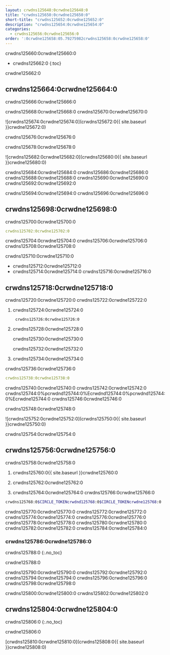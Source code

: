 ```yaml
---
layout: crwdns125648:0crwdne125648:0
title: "crwdns125650:0crwdne125650:0"
short-title: "crwdns125652:0crwdne125652:0"
description: "crwdns125654:0crwdne125654:0"
categories:
  - crwdns125656:0crwdne125656:0
order: ':0crwdne125658:05.79275982crwdns125658:0crwdne125658:0'
---
```

crwdns125660:0crwdne125660:0

* crwdns125662:0
{:toc}

crwdne125662:0

## crwdns125664:0crwdne125664:0

crwdns125666:0crwdne125666:0

crwdns125668:0crwdne125668:0 crwdns125670:0crwdne125670:0

![crwdns125674:0crwdne125674:0](crwdns125672:0{{ site.baseurl }}crwdne125672:0)

crwdns125676:0crwdne125676:0

crwdns125678:0crwdne125678:0

![crwdns125682:0crwdne125682:0](crwdns125680:0{{ site.baseurl }}crwdne125680:0)

crwdns125684:0crwdne125684:0 crwdns125686:0crwdne125686:0 crwdns125688:0crwdne125688:0 crwdns125690:0crwdne125690:0 crwdns125692:0crwdne125692:0

crwdns125694:0crwdne125694:0 crwdns125696:0crwdne125696:0

## crwdns125698:0crwdne125698:0

crwdns125700:0crwdne125700:0

```yaml
crwdns125702:0crwdne125702:0
```

crwdns125704:0crwdne125704:0 crwdns125706:0crwdne125706:0 crwdns125708:0crwdne125708:0

crwdns125710:0crwdne125710:0

* crwdns125712:0crwdne125712:0
* crwdns125714:0crwdne125714:0 crwdns125716:0crwdne125716:0

## crwdns125718:0crwdne125718:0

crwdns125720:0crwdne125720:0 crwdns125722:0crwdne125722:0

1. crwdns125724:0crwdne125724:0
    
        crwdns125726:0crwdne125726:0

2. crwdns125728:0crwdne125728:0
    
    crwdns125730:0crwdne125730:0
    
    crwdns125732:0crwdne125732:0

3. crwdns125734:0crwdne125734:0

crwdns125736:0crwdne125736:0

```yaml
crwdns125738:0crwdne125738:0
```

crwdns125740:0crwdne125740:0 crwdns125742:0crwdne125742:0 crwdns125744:0%pcrwdnd125744:0%Ecrwdnd125744:0%pcrwdnd125744:0%Ecrwdne125744:0 crwdns125746:0crwdne125746:0

crwdns125748:0crwdne125748:0

![crwdns125752:0crwdne125752:0](crwdns125750:0{{ site.baseurl }}crwdne125750:0)

crwdns125754:0crwdne125754:0

## crwdns125756:0crwdne125756:0

crwdns125758:0crwdne125758:0

1. crwdns125760:0{{ site.baseurl }}crwdne125760:0

2. crwdns125762:0crwdne125762:0

3. crwdns125764:0crwdne125764:0 crwdns125766:0crwdne125766:0

```bash
crwdns125768:0$CIRCLE_TOKENcrwdnd125768:0$CIRCLE_TOKENcrwdne125768:0
```

crwdns125770:0crwdne125770:0 crwdns125772:0crwdne125772:0 crwdns125774:0crwdne125774:0 crwdns125776:0crwdne125776:0 crwdns125778:0crwdne125778:0 crwdns125780:0crwdne125780:0 crwdns125782:0crwdne125782:0 crwdns125784:0crwdne125784:0

### crwdns125786:0crwdne125786:0

crwdns125788:0
{:.no_toc}

crwdne125788:0

crwdns125790:0crwdne125790:0 crwdns125792:0crwdne125792:0 crwdns125794:0crwdne125794:0 crwdns125796:0crwdne125796:0 crwdns125798:0crwdne125798:0

crwdns125800:0crwdne125800:0 crwdns125802:0crwdne125802:0

## crwdns125804:0crwdne125804:0

crwdns125806:0
{:.no_toc}

crwdne125806:0

[crwdns125810:0crwdne125810:0](crwdns125808:0{{ site.baseurl }}crwdne125808:0)